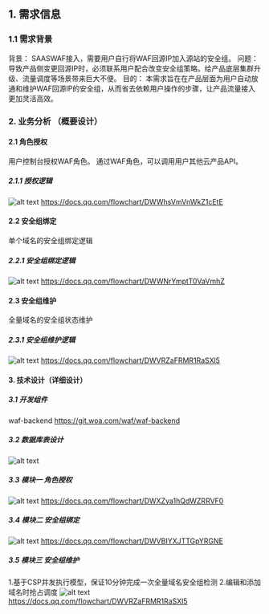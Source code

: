 ## 1. 需求信息
### 1.1 需求背景
背景：
SAASWAF接入，需要用户自行将WAF回源IP加入源站的安全组。
问题：
导致产品侧变更回源IP时，必须联系用户配合改变安全组策略。给产品底层集群升级、流量调度等场景带来巨大不便。
目的：
本需求旨在在产品层面为用户自动放通和维护WAF回源IP的安全组，从而省去依赖用户操作的步骤，让产品流量接入更加灵活高效。

### 2. 业务分析 （概要设计）
#### 2.1 角色授权
用户控制台授权WAF角色。
通过WAF角色，可以调用用户其他云产品API。
##### 2.1.1 授权逻辑
![alt text](image.png)
https://docs.qq.com/flowchart/DWWhsVmVnWkZ1cEtE

#### 2.2 安全组绑定
单个域名的安全组绑定逻辑
##### 2.2.1 安全组绑定逻辑
![alt text](image-1.png)
https://docs.qq.com/flowchart/DWWNrYmptT0VaVmhZ

#### 2.3 安全组维护
全量域名的安全组状态维护
##### 2.3.1 安全组维护逻辑
![alt text](image-2.png)
https://docs.qq.com/flowchart/DWVRZaFRMR1RaSXl5



#### 3. 技术设计（详细设计）
##### 3.1 开发组件
waf-backend https://git.woa.com/waf/waf-backend
##### 3.2 数据库表设计
![alt text](image-3.png)
##### 3.3 模块一 角色授权
![alt text](image-4.png)
https://docs.qq.com/flowchart/DWXZya1hQdWZRRVF0

##### 3.4 模块二 安全组绑定
![alt text](image-5.png)
https://docs.qq.com/flowchart/DWVBIYXJTTGpYRGNE
##### 3.5 模块三 安全组维护
1.基于CSP并发执行模型，保证10分钟完成一次全量域名安全组检测
2.编辑和添加域名时抢占调度
![alt text](image-6.png)
https://docs.qq.com/flowchart/DWVRZaFRMR1RaSXl5
